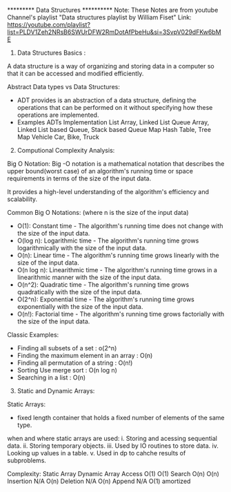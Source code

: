 ********* Data Structures **********
Note: These Notes are from youtube Channel's playlist "Data structures playlist by William Fiset"
Link: 
https://youtube.com/playlist?list=PLDV1Zeh2NRsB6SWUrDFW2RmDotAfPbeHu&si=3SvpV029dFKw6bME

1. Data Structures Basics :

A data structure is a way of organizing and storing data in a computer so that it can be accessed and modified efficiently.

Abstract Data types vs Data Structures:

- ADT provides is an abstraction of a data structure, defining the operations that can be performed on it without specifying how these operations are implemented.
- Examples
    ADTs         Implementation
    List        Array, Linked List
    Queue       Array, Linked List based Queue, Stack based Queue
    Map        Hash Table, Tree Map
    Vehicle    Car, Bike, Truck

2. Computional Complexity Analysis:

Big O Notation:
Big -O notation is a mathematical notation that describes the upper bound(worst case) of an algorithm's running time or space requirements in terms of the size of the input data.

It provides a high-level understanding of the algorithm's efficiency and scalability.

Common Big O Notations: (where n is the size of the input data)
- O(1): Constant time - The algorithm's running time does not change with the size of the input data.
- O(log n): Logarithmic time - The algorithm's running time grows logarithmically with the size of the input data.
- O(n): Linear time - The algorithm's running time grows linearly with the size of the input data.
- O(n log n): Linearithmic time - The algorithm's running time grows in a linearithmic manner with the size of the input data.
- O(n^2): Quadratic time - The algorithm's running time grows quadratically with the size of the input data.
- O(2^n): Exponential time - The algorithm's running time grows exponentially with the size of the input data.
- O(n!): Factorial time - The algorithm's running time grows factorially with the size of the input data.

Classic Examples:

- Finding all subsets of a set :  o(2^n)
- Finding the maximum element in an array : O(n)
- Finding all permutation of a string : O(n!)
- Sorting Use merge sort : O(n log n)
- Searching in a list : O(n)

3. Static and Dynamic Arrays:

Static Arrays:
- fixed length container that holds a fixed number of elements of the same type.

when and where static arrays are used:
i. Storing and acessing sequential data.
ii. Storing temporary objects.
iii. Used by IO routines to store data.
iv. Looking up values in a table.
v. Used in dp to cahche results of subproblems.

Complexity:
             Static Array        Dynamic Array
Access        O(1)               O(1)
Search        O(n)               O(n)
Insertion     N/A                O(n)
Deletion      N/A                O(n)
Append        N/A                O(1) amortized


       
